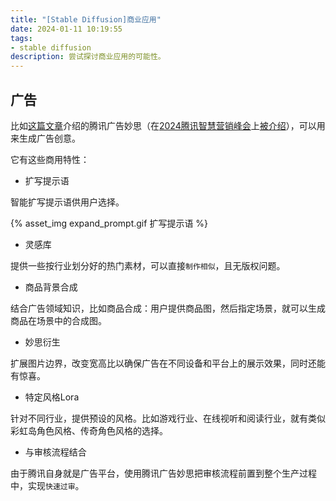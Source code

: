 ```yaml
---
title: "[Stable Diffusion]商业应用"
date: 2024-01-11 10:19:55
tags:
- stable diffusion
description: 尝试探讨商业应用的可能性。
---
```


## 广告

比如[这篇文章](https://mp.weixin.qq.com/s?__biz=MzA3MzI4MjgzMw==&mid=2650904060&idx=1&sn=58f73e0d63bd5f1d0700ddff3a661d06&chksm=85cbeb1d5e99b0014d190d773e8b7cf74eb3e6521d3e856aa7f837e24587d8090440b0935a55&scene=126&sessionid=1704936323#rd)介绍的腾讯广告妙思（在[2024腾讯智慧营销峰会](https://live.tencentads.com/aces?name=GW-txgg)上[被介绍](https://eschool.qq.com/lb/course-v4/vMNe2Hyg/uY4UeTXQ)），可以用来生成广告创意。

它有这些商用特性：

- 扩写提示语

智能扩写提示语供用户选择。

{% asset_img expand_prompt.gif 扩写提示语 %}

- 灵感库

提供一些按行业划分好的热门素材，可以直接`制作相似`，且无版权问题。

- 商品背景合成

结合广告领域知识，比如商品合成：用户提供商品图，然后指定场景，就可以生成商品在场景中的合成图。

- 妙思衍生

扩展图片边界，改变宽高比以确保广告在不同设备和平台上的展示效果，同时还能有惊喜。

- 特定风格Lora

针对不同行业，提供预设的风格。比如游戏行业、在线视听和阅读行业，就有类似彩虹岛角色风格、传奇角色风格的选择。

- 与审核流程结合

由于腾讯自身就是广告平台，使用腾讯广告妙思把审核流程前置到整个生产过程中，实现`快速过审`。
